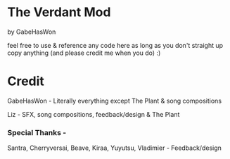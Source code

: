 ﻿# The Verdant Mod
by GabeHasWon

feel free to use & reference any code here as long as you don't straight up copy anything
(and please credit me when you do) 
:)

# Credit
GabeHasWon - Literally everything except The Plant & song compositions

Liz - SFX, song compositions, feedback/design & The Plant

### Special Thanks -
Santra, Cherryversai, Beave, Kiraa, Yuyutsu, Vladimier - Feedback/design
